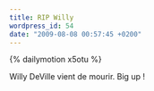```yaml
---
title: RIP Willy
wordpress_id: 54
date: "2009-08-08 00:57:45 +0200"
---
```


{% dailymotion x5otu %}

Willy DeVille vient de mourir. Big up !
